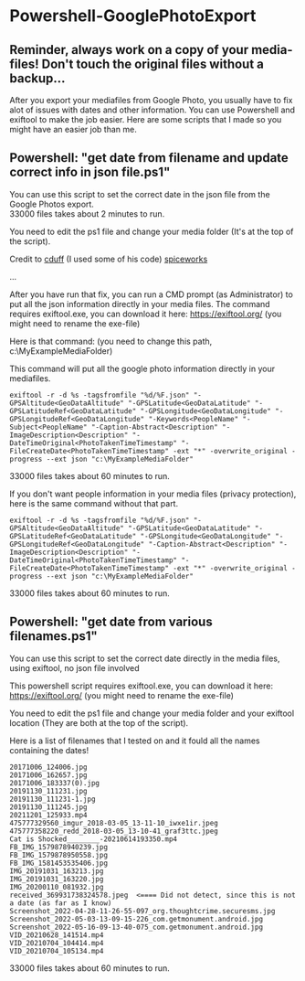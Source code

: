 # Powershell-GooglePhotoExport

## Reminder, always work on a copy of your media-files! Don't touch the original files without a backup...

After you export your mediafiles from Google Photo, you usually have to fix alot of issues with dates and other information. You can use Powershell and exiftool to make the job easier.
Here are some scripts that I made so you might have an easier job than me.

## Powershell:  "get date from filename and update correct info in json file.ps1"


You can use this script to set the correct date in the json file from the Google Photos export.<br>
33000 files takes about 2 minutes to run.

You need to edit the ps1 file and change your media folder (It's at the top of the script).

Credit to [cduff](https://community.spiceworks.com/people/craigduff) (I used some of his code)
[spiceworks](https://community.spiceworks.com/topic/1869414-find-date-in-a-file-name-and-split-it-off)

...

After you have run that fix, you can run a CMD prompt (as Administrator) to put all the json information directly in your media files.
The command requires exiftool.exe, you can download it here:
https://exiftool.org/ (you might need to rename the exe-file)

Here is that command: (you need to change this path, c:\MyExampleMediaFolder)

This command will put all the google photo information directly in your mediafiles.
```
exiftool -r -d %s -tagsfromfile "%d/%F.json" "-GPSAltitude<GeoDataAltitude" "-GPSLatitude<GeoDataLatitude" "-GPSLatitudeRef<GeoDataLatitude" "-GPSLongitude<GeoDataLongitude" "-GPSLongitudeRef<GeoDataLongitude" "-Keywords<PeopleName" "-Subject<PeopleName" "-Caption-Abstract<Description" "-ImageDescription<Description" "-DateTimeOriginal<PhotoTakenTimeTimestamp" "-FileCreateDate<PhotoTakenTimeTimestamp" -ext "*" -overwrite_original -progress --ext json "c:\MyExampleMediaFolder"
```
33000 files takes about 60 minutes to run.

If you don't want people information in your media files (privacy protection), here is the same command without that part.
```
exiftool -r -d %s -tagsfromfile "%d/%F.json" "-GPSAltitude<GeoDataAltitude" "-GPSLatitude<GeoDataLatitude" "-GPSLatitudeRef<GeoDataLatitude" "-GPSLongitude<GeoDataLongitude" "-GPSLongitudeRef<GeoDataLongitude" "-Caption-Abstract<Description" "-ImageDescription<Description" "-DateTimeOriginal<PhotoTakenTimeTimestamp" "-FileCreateDate<PhotoTakenTimeTimestamp" -ext "*" -overwrite_original -progress --ext json "c:\MyExampleMediaFolder"
```
33000 files takes about 60 minutes to run.


## Powershell:  "get date from various filenames.ps1"


You can use this script to set the correct date directly in the media files, using exiftool, no json file involved

This powershell script requires exiftool.exe, you can download it here:
https://exiftool.org/ (you might need to rename the exe-file)

You need to edit the ps1 file and change your media folder and your exiftool location (They are both at the top of the script).

Here is a list of filenames that I tested on and it fould all the names containing the dates!
```
20171006_124006.jpg
20171006_162657.jpg
20171006_183337(0).jpg
20191130_111231.jpg
20191130_111231-1.jpg
20191130_111245.jpg
20211201_125933.mp4
475777329560_imgur_2018-03-05_13-11-10_iwxe1ir.jpeg
475777358220_redd_2018-03-05_13-10-41_graf3ttc.jpeg
Cat is Shocked________-20210614193350.mp4
FB_IMG_1579878940239.jpg
FB_IMG_1579878950558.jpg
FB_IMG_1581453535406.jpg
IMG_20191031_163213.jpg
IMG_20191031_163220.jpg
IMG_20200110_081932.jpg
received_369931738324578.jpeg  <==== Did not detect, since this is not a date (as far as I know)
Screenshot_2022-04-28-11-26-55-097_org.thoughtcrime.securesms.jpg
Screenshot_2022-05-03-13-09-15-226_com.getmonument.android.jpg
Screenshot_2022-05-16-09-13-40-075_com.getmonument.android.jpg
VID_20210628_141514.mp4
VID_20210704_104414.mp4
VID_20210704_105134.mp4
```
33000 files takes about 60 minutes to run.

